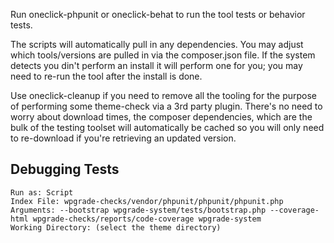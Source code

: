Run oneclick-phpunit or oneclick-behat to run the tool tests or behavior tests.

The scripts will automatically pull in any dependencies. You may adjust which
tools/versions are pulled in via the composer.json file. If the system detects
you din't perform an install it will perform one for you; you may need to
re-run the tool after the install is done.

Use oneclick-cleanup if you need to remove all the tooling for the purpose of
performing some theme-check via a 3rd party plugin. There's no need to worry
about download times, the composer dependencies, which are the bulk of the
testing toolset will automatically be cached so you will only need to
re-download if you're retrieving an updated version.

Debugging Tests
---------------

	Run as: Script
	Index File: wpgrade-checks/vendor/phpunit/phpunit/phpunit.php
	Arguments: --bootstrap wpgrade-system/tests/bootstrap.php --coverage-html wpgrade-checks/reports/code-coverage wpgrade-system
	Working Directory: (select the theme directory)